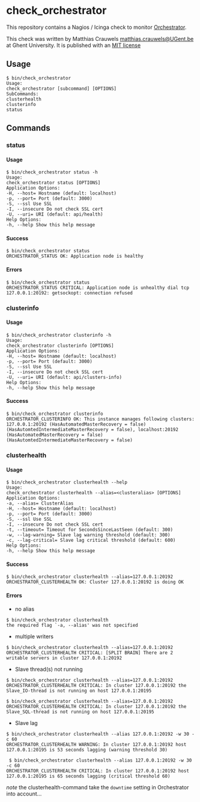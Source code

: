 # check_orchestrator
This repository contains a Nagios / Icinga check to monitor [Orchestrator](https://github.com/github/orchestrator).

This check was written by Matthias Crauwels <matthias.crauwels@UGent.be> at Ghent University. It is published with an [MIT license](LICENSE)

## Usage
```
$ bin/check_orchestrator
Usage:
check_orchestrator [subcommand] [OPTIONS]
SubCommands:
clusterhealth
clusterinfo
status
```

## Commands
### status
#### Usage
```
$ bin/check_orchestrator status -h
Usage:
check_orchestrator status [OPTIONS]
Application Options:
-H, --host= Hostname (default: localhost)
-p, --port= Port (default: 3000)
-S, --ssl Use SSL
-I, --insecure Do not check SSL cert
-U, --uri= URI (default: api/health)
Help Options:
-h, --help Show this help message
```

#### Success
```
$ bin/check_orchestrator status
ORCHESTRATOR_STATUS OK: Application node is healthy
```

#### Errors
```
$ bin/check_orchestrator status
ORCHESTRATOR_STATUS CRITICAL: Application node is unhealthy dial tcp 127.0.0.1:20192: getsockopt: connection refused
```

### clusterinfo
#### Usage
```
$ bin/check_orchestrator clusterinfo -h
Usage:
check_orchestrator clusterinfo [OPTIONS]
Application Options:
-H, --host= Hostname (default: localhost)
-p, --port= Port (default: 3000)
-S, --ssl Use SSL
-I, --insecure Do not check SSL cert
-U, --uri= URI (default: api/clusters-info)
Help Options:
-h, --help Show this help message
```

#### Success
```
$ bin/check_orchestrator clusterinfo
ORCHESTRATOR_CLUSTERINFO OK: This instance manages following clusters: 127.0.0.1:20192 (HasAutomatedMasterRecovery = false) (HasAutomtedIntermediateMasterRecovery = false), localhost:20192 (HasAutomatedMasterRecovery = false) (HasAutomtedIntermediateMasterRecovery = false)
```

### clusterhealth
#### Usage
```
$ bin/check_orchestrator clusterhealth --help
Usage:
check_orchestrator clusterhealth --alias=<clusteralias> [OPTIONS]
Application Options:
-a, --alias= ClusterAlias
-H, --host= Hostname (default: localhost)
-p, --port= Port (default: 3000)
-S, --ssl Use SSL
-I, --insecure Do not check SSL cert
-t, --timeout= Timeout for SecondsSinceLastSeen (default: 300)
-w, --lag-warning= Slave lag warning threshold (default: 300)
-c, --lag-critical= Slave lag critical threshold (default: 600)
Help Options:
-h, --help Show this help message
```

#### Success
```
$ bin/check_orchestrator clusterhealth --alias=127.0.0.1:20192
ORCHESTRATOR_CLUSTERHEALTH OK: Cluster 127.0.0.1:20192 is doing OK
```

#### Errors
- no alias
```
$ bin/check_orchestrator clusterhealth
the required flag `-a, --alias' was not specified
```

- multiple writers
```
$ bin/check_orchestrator clusterhealth --alias=127.0.0.1:20192
ORCHESTRATOR_CLUSTERHEALTH CRITICAL: [SPLIT BRAIN] There are 2 writable servers in cluster 127.0.0.1:20192
```

- Slave thread(s) not running
```
$ bin/check_orchestrator clusterhealth --alias=127.0.0.1:20192
ORCHESTRATOR_CLUSTERHEALTH CRITICAL: In cluster 127.0.0.1:20192 the Slave_IO-thread is not running on host 127.0.0.1:20195
```
```
$ bin/check_orchestrator clusterhealth --alias=127.0.0.1:20192
ORCHESTRATOR_CLUSTERHEALTH CRITICAL: In cluster 127.0.0.1:20192 the Slave_SQL-thread is not running on host 127.0.0.1:20195
```

- Slave lag
```
$ bin/check_orchestrator clusterhealth --alias 127.0.0.1:20192 -w 30 -c 60
ORCHESTRATOR_CLUSTERHEALTH WARNING: In cluster 127.0.0.1:20192 host 127.0.0.1:20195 is 53 seconds lagging (warning threshold 30)

 $ bin/check_orchestrator clusterhealth --alias 127.0.0.1:20192 -w 30 -c 60
ORCHESTRATOR_CLUSTERHEALTH CRITICAL: In cluster 127.0.0.1:20192 host 127.0.0.1:20195 is 65 seconds lagging (critical threshold 60)
```

*note* the clusterhealth-command take the `downtime` setting in Orchestrator into account...
